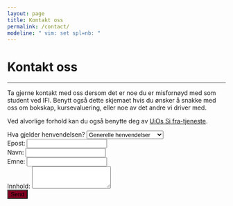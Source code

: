```yaml
---
layout: page
title: Kontakt oss
permalink: /contact/
modeline: " vim: set spl=nb: "
---
```


# Kontakt oss

---

Ta gjerne kontakt med oss dersom det er noe du er misfornøyd med som student ved IFI. Benytt også dette skjemaet hvis du ønsker å snakke med oss om bokskap, kursevaluering, eller noe av det andre vi driver med.

Ved alvorlige forhold kan du også benytte deg av [UiOs Si fra-tjeneste](https://www.uio.no/studier/kontakt/si-fra/).
<br>

<form class="contact">
  <div class="form-group col-xs-6">
    <label for="exampleFormControlSelect1">Hva gjelder henvendelsen?</label>
    <select class="form-control" id="exampleFormControlSelect1">
      <option value="general">Generelle henvendelser</option>
      <option value="alert">Klage/Bekymringsmelding</option>
      <option value="evaluation">Kursevaluering</option>
      <option value="lockers">Bokskap</option>
      <option value="other">Annet</option>
    </select>
  </div>
  <div class="form-group col-xs-6">
      <label for="exampleFormControlInput1">Epost:</label>
      <input type="email" class="form-control" id="exampleFormControlInput1" placeholder="">
    </div>
  <div class="form-group col-xs-6">
      <label for="exampleFormControlInput1">Navn:</label>
      <input type="text" class="form-control" id="name" placeholder="">
  </div>
  <div class="form-group col-xs-6">
        <label for="exampleFormControlInput1">Emne:</label>
        <input type="text" class="form-control" id="alert" placeholder="">
    </div>
  <div class="form-group col-xs-12">
    <label for="exampleFormControlTextarea1">Innhold:</label>
    <textarea class="form-control" id="exampleFormControlTextarea1" rows="3"></textarea>
  </div>
  <div class="submit">
    <button type="button" class="btn btn-primary btn-lg btn-block col-xs-12" style="background-color:800020;">Send</button>
  </div>
</form>
 
<br>